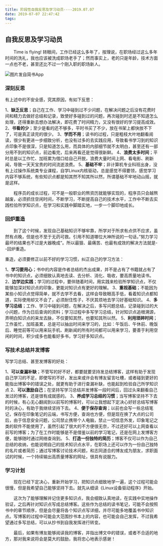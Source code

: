 ```yaml
---
title: 阶段性自我反思及学习动员----2019.07.07
date: 2019-07-07 22:47:42
tags:
---
```




## 自我反思及学习动员

&emsp;&emsp;Time is flying! 转眼间，工作已经这么多年了，按理说，在职场经过这么多年时间的洗礼，我也应该被洗成职场老手了；然而事实上，老的只是年龄，技术方面一点也不老，甚至还比不过一个刚入职的职场新人。

<!--more-->

![图片发自简书App](http://upload-images.jianshu.io/upload_images/9159706-9206c81a7cc48f8d.jpg?imageMogr2/auto-orient/strip%7CimageView2/2/w/1080/q/50)



### 深刻反思

有上述中的不安全感，究其原因，有如下反思：

1、**缺乏反思**；自己在工作、学习中碰到过不少问题，在解决问题之后没有花费时间和精力去做好总结和记录，致使好多碰到过的问题，再次碰到时还是不知道怎么处理，还得重新去想办法解决，即花费了时间精力，又没有很好的学习提高成效。
2、**书看的少**；至少是看的还不够多，平时书买了不少，放在书架上都快放不下了，可是真正读完的很少。
3、**学而不用**；读书的过程，只是粗枝大叶地翻看阅读，很少有更进一步细致分析，也没有过多的去实践应用，导致看书学习到的知识点印象不是很深，只是知道怎么用，而具体的内部细节就不太明白，甚至还有一部分用不到的知识点，前边看完，后来再看还是觉得很新鲜。
4、**浪费太多时间**；平时总是以工作忙、加班累为借口给自己开脱，浪费大量时间上网、看电影、刷新闻，导致一天天宝贵的时间流逝浪费。
5、**基础不牢**；非计算机专业科班出身，没有上过操作系统类专业课程，自学Linux内核驱动，总是感觉不得要领，感觉学习内容不够系统，有些知识点都是知其然不知其所以然，所谓基础不牢地动山摇，就是这样。

&emsp;&emsp;程序员的成长过程，可不是一般职业的熬资历就能够实现的，程序员只会越熬越废，必须抓住空闲时间，不断学习，不断提高自己的技术水平，工作中不断去实践检验所学知识点，在学习和实践中脚踏实地，一步一个脚印地成长。


### 回炉重造

&emsp;&emsp;到了这个时候，发现自己基础知识不够牢靠，所学对于所求有点供不应求，虽然有点晚，但是也不至于无药可救。引用不知道哪位大神所说的一句话，”努力学习最坏的结果也不过是大器晚成“。所以最狠、最痛苦、也最有成效的解决方法就是--回炉重造。

重造，必须要修正以前不好的学习习惯，纠正自己的学习方法：

1、**学习要用心**；书中的内容是作者总结的杰出成果，并不是占有了书籍就占有了书中的知识点，必须细致认真地去读、去分析、消化、吸收，要高质量地读书。
2、**边学边实践**；学习的过程中，要伴随着时间，用实践来检验所学知识点，不仅能够加深对知识点的印象，更能对知识点有更好的理解。
3、**重视基础**；不能因为某些小知识点觉得简单，就不去学不去看，这样会导致眼高手低，看着知识点都知道，实际使用却又不会了，必须耐住性子，不厌其烦地去学习好基础知识。
4、**多学习总结**；工作、学习中碰到问题，在解决之后，多写问题总结，记录碰到过的大小问题，作为日后查询的资料；学习过程中多写学习总结，针对知识点追根溯源，弄明白知识点的来龙去脉，不仅要知其然，也要知其所以然。
5、**利用琐碎时间**；工作虽忙，加班虽累，总是可以抽出时间来学习的，比如：午饭后、午休前、晚饭后、睡觉前等可以用来玩手机、刷新闻的所有时间都可以用来学习，要善于利用空闲的时间，积少成多也能看好多书，学习好多知识点。


### 写技术总结并发博客

写学习总结、甚至发博客的好处：

1、**可以查漏补缺**；不管写的好不好，都要就要坚持发总结博客，这样有助于发现自己学习的不足，即使写的不好，发出来或许会有博友留言吐槽，或者碰到更好的能指出博客中的错误之处，就更有助于进行查漏补缺，也能起到检验自己所学知识点
2、**可以激励自己**；在坚持写学习总结并发博客一段时间后，回过头来翻看自己发过的博客，还是很有成就感的。
3、**养成学习总结的习惯**；当写博客坚持不下去的时候，有心无心翻阅到以前写的博客时，可以让我想起下定决心好好总结写博客时的决心，有助于我继续坚持下去。
4、**便于保存查询**；以前也会写一些总结笔记，保存在印象笔记的云端，书写方便，查询也方便，但是现在换了大点的公司后，由于信息安全问题，公司禁止携带个人电脑，禁止一切信息外发，印象笔记之类的软件不能使用了，虽然引起了很大的不方便很无奈，不过还好可以上网查看以前写的博客；为了在工作时能够是不是借鉴以前的学习笔记，还是在网上发博客方便，能够随时通过网络查询到。
5、**打造一份独特的简历**；博客不仅可以作为自己总结的收纳，也能说明自己的技术知识点水平，在职场上还可以作为一份自己独特的名片或者简历；通过写博客讨论技术问题，和志同道合的博友成为朋友，求职面试的时候，一个持续输出高质量博客的网址，很具有说服力。


### 学习计划

&emsp;&emsp;现在已经下定决心，重新开始学习，把知识点细致地学一遍，这个过程可能会很慢，但是我希望自己能够坚持下去。就先从细读《Linux设备驱动程序》开始。

&emsp;&emsp;这次为了能够理解并记住更多知识点，我会细致认真地读，在实践中实地操作验证，之后再针对知识点写成总结博客。这些作为总结的读书笔记，可能不会按照书中的章节顺序，但是会尽量将各个知识点写详细，并尽可能多地覆盖书中知识点。写博客的过程中可能会大范围抄书本上的内容，也可能会自己发挥，不过我希望通过多写总结，可以从抄书到自我发挥进行转变。

&emsp;&emsp;最后，如果有博友能够阅读我的博客，并指出博文中的错误，或者不合适的地方，那对我来说将会是莫大的鼓励，我将忠心地表示感谢！

